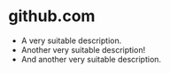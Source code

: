 # github.com
- A very suitable description.
- Another very suitable description!
- And another very suitable description.
